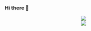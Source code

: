 ### Hi there 👋

<!--
**linyueqian/linyueqian** is a ✨ _special_ ✨ repository because its `README.md` (this file) appears on your GitHub profile.

Here are some ideas to get you started:

- 🔭 I’m currently working on ...
- 🌱 I’m currently learning ...
- 👯 I’m looking to collaborate on ...
- 🤔 I’m looking for help with ...
- 💬 Ask me about ...
- 📫 How to reach me: ...
- 😄 Pronouns: ...
- ⚡ Fun fact: ...
-->

 <div align="center">
    <div>
        <a href="https://coderstats.net/github/#linyueqian">
        <img src="https://github-readme-stats.vercel.app/api?username=linyueqian&bg_color=0,fdbb2d,22c1c3&title_color=fff&text_color=fff&show_icons=true&count_private=true" />
        </a>
    </div>
 <div>
        <a href="https://open.spotify.com/user/31rjeh2d537ek2rx3udbc46akz6q">
        <img style="align:center" src="https://spotify-recently-played-readme.vercel.app/api?user=31rjeh2d537ek2rx3udbc46akz6q" />
        </a>
    </div>
